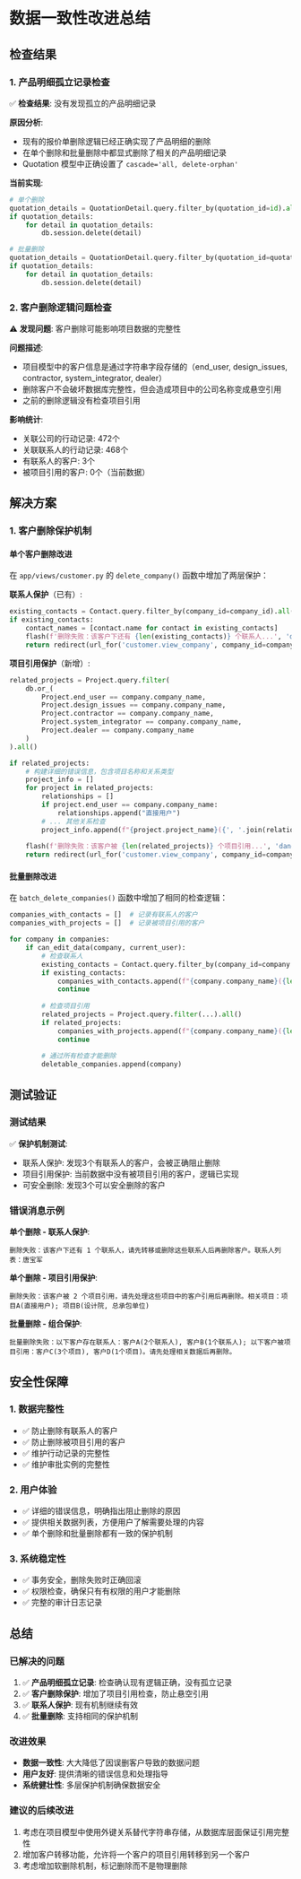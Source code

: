 # 数据一致性改进总结

## 检查结果

### 1. 产品明细孤立记录检查

✅ **检查结果**: 没有发现孤立的产品明细记录

**原因分析**: 
- 现有的报价单删除逻辑已经正确实现了产品明细的删除
- 在单个删除和批量删除中都显式删除了相关的产品明细记录
- Quotation 模型中正确设置了 `cascade='all, delete-orphan'`

**当前实现**:
```python
# 单个删除
quotation_details = QuotationDetail.query.filter_by(quotation_id=id).all()
if quotation_details:
    for detail in quotation_details:
        db.session.delete(detail)

# 批量删除
quotation_details = QuotationDetail.query.filter_by(quotation_id=quotation_id).all()
if quotation_details:
    for detail in quotation_details:
        db.session.delete(detail)
```

### 2. 客户删除逻辑问题检查

⚠️ **发现问题**: 客户删除可能影响项目数据的完整性

**问题描述**:
- 项目模型中的客户信息是通过字符串字段存储的（end_user, design_issues, contractor, system_integrator, dealer）
- 删除客户不会破坏数据库完整性，但会造成项目中的公司名称变成悬空引用
- 之前的删除逻辑没有检查项目引用

**影响统计**:
- 关联公司的行动记录: 472个
- 关联联系人的行动记录: 468个
- 有联系人的客户: 3个
- 被项目引用的客户: 0个（当前数据）

## 解决方案

### 1. 客户删除保护机制

#### 单个客户删除改进

在 `app/views/customer.py` 的 `delete_company()` 函数中增加了两层保护：

**联系人保护**（已有）:
```python
existing_contacts = Contact.query.filter_by(company_id=company_id).all()
if existing_contacts:
    contact_names = [contact.name for contact in existing_contacts]
    flash(f'删除失败：该客户下还有 {len(existing_contacts)} 个联系人...', 'danger')
    return redirect(url_for('customer.view_company', company_id=company_id))
```

**项目引用保护**（新增）:
```python
related_projects = Project.query.filter(
    db.or_(
        Project.end_user == company.company_name,
        Project.design_issues == company.company_name,
        Project.contractor == company.company_name,
        Project.system_integrator == company.company_name,
        Project.dealer == company.company_name
    )
).all()

if related_projects:
    # 构建详细的错误信息，包含项目名称和关系类型
    project_info = []
    for project in related_projects:
        relationships = []
        if project.end_user == company.company_name:
            relationships.append("直接用户")
        # ... 其他关系检查
        project_info.append(f"{project.project_name}({', '.join(relationships)})")
    
    flash(f'删除失败：该客户被 {len(related_projects)} 个项目引用...', 'danger')
    return redirect(url_for('customer.view_company', company_id=company_id))
```

#### 批量删除改进

在 `batch_delete_companies()` 函数中增加了相同的检查逻辑：

```python
companies_with_contacts = []  # 记录有联系人的客户
companies_with_projects = []  # 记录被项目引用的客户

for company in companies:
    if can_edit_data(company, current_user):
        # 检查联系人
        existing_contacts = Contact.query.filter_by(company_id=company.id).all()
        if existing_contacts:
            companies_with_contacts.append(f"{company.company_name}({len(existing_contacts)}个联系人)")
            continue
        
        # 检查项目引用
        related_projects = Project.query.filter(...).all()
        if related_projects:
            companies_with_projects.append(f"{company.company_name}({len(related_projects)}个项目)")
            continue
        
        # 通过所有检查才能删除
        deletable_companies.append(company)
```

## 测试验证

### 测试结果

✅ **保护机制测试**:
- 联系人保护: 发现3个有联系人的客户，会被正确阻止删除
- 项目引用保护: 当前数据中没有被项目引用的客户，逻辑已实现
- 可安全删除: 发现3个可以安全删除的客户

### 错误消息示例

**单个删除 - 联系人保护**:
```
删除失败：该客户下还有 1 个联系人，请先转移或删除这些联系人后再删除客户。联系人列表：唐宝军
```

**单个删除 - 项目引用保护**:
```
删除失败：该客户被 2 个项目引用，请先处理这些项目中的客户引用后再删除。相关项目：项目A(直接用户); 项目B(设计院, 总承包单位)
```

**批量删除 - 组合保护**:
```
批量删除失败：以下客户存在联系人：客户A(2个联系人), 客户B(1个联系人); 以下客户被项目引用：客户C(3个项目), 客户D(1个项目)。请先处理相关数据后再删除。
```

## 安全性保障

### 1. 数据完整性
- ✅ 防止删除有联系人的客户
- ✅ 防止删除被项目引用的客户  
- ✅ 维护行动记录的完整性
- ✅ 维护审批实例的完整性

### 2. 用户体验
- ✅ 详细的错误信息，明确指出阻止删除的原因
- ✅ 提供相关数据列表，方便用户了解需要处理的内容
- ✅ 单个删除和批量删除都有一致的保护机制

### 3. 系统稳定性
- ✅ 事务安全，删除失败时正确回滚
- ✅ 权限检查，确保只有有权限的用户才能删除
- ✅ 完整的审计日志记录

## 总结

### 已解决的问题
1. ✅ **产品明细孤立记录**: 检查确认现有逻辑正确，没有孤立记录
2. ✅ **客户删除保护**: 增加了项目引用检查，防止悬空引用
3. ✅ **联系人保护**: 现有机制继续有效
4. ✅ **批量删除**: 支持相同的保护机制

### 改进效果
- **数据一致性**: 大大降低了因误删客户导致的数据问题
- **用户友好**: 提供清晰的错误信息和处理指导
- **系统健壮性**: 多层保护机制确保数据安全

### 建议的后续改进
1. 考虑在项目模型中使用外键关系替代字符串存储，从数据库层面保证引用完整性
2. 增加客户转移功能，允许将一个客户的项目引用转移到另一个客户
3. 考虑增加软删除机制，标记删除而不是物理删除 